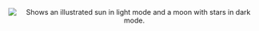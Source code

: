 <div align="center">
    <picture>
        <source media="(prefers-color-scheme: dark)" srcset="download.png">
        <source media="(prefers-color-scheme: light)" srcset="light-mode.svg">
        <img alt="Shows an illustrated sun in light mode and a moon with stars in dark mode." src="https://user-images.githubusercontent.com/25423296/163456779-a8556205-d0a5-45e2-ac17-42d089e3c3f8.png">
    </picture>
</div>
